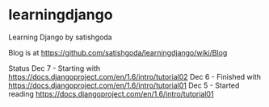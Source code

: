 learningdjango
==============

Learning Django by satishgoda

Blog is at https://github.com/satishgoda/learningdjango/wiki/Blog

Status
Dec 7 - Starting with https://docs.djangoproject.com/en/1.6/intro/tutorial02
Dec 6 - Finished with https://docs.djangoproject.com/en/1.6/intro/tutorial01
Dec 5 - Started reading https://docs.djangoproject.com/en/1.6/intro/tutorial01